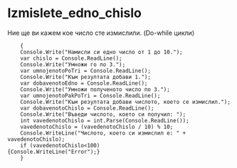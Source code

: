 # Izmislete_edno_chislo
Ние ще ви кажем кое число сте измислили. (Do-while цикли) 

        {
        Console.Write("Намисли си едно число от 1 до 10.");
        var chislo = Console.ReadLine();
        Console.Write("Умножи го по 3.");
        var umnojenotoPoTri = Console.ReadLine();
        Console.Write("Към резултата добави 1.");
        var dobavenotoEdno = Console.ReadLine();
        Console.Write("Умножи полученото число по 3.");
        var umnojenotoPakPoTri = Console.ReadLine();
        Console.Write("Към резултата добави числото, което се измислил.");
        var dobavenotoChislo = Console.ReadLine();
        Console.Write("Въведи числото, което си получил: ");
        int vavedenotoChislo = int.Parse(Console.ReadLine());
        vavedenotoChislo = (vavedenotoChislo / 10) % 10;
        Console.WriteLine("Числото, което си измислил е: " + vavedenotoChislo);
        if (vavedenotoChislo<100)
	{Console.WriteLine("Error");}
        }
